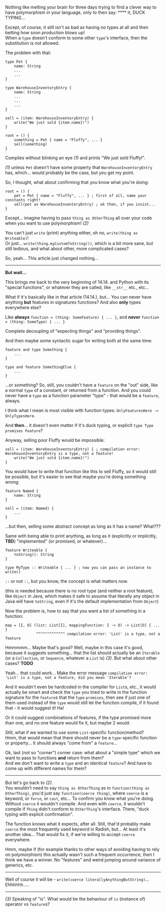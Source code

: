 Nothing like melting your brain for three days trying to find a clever way to have polymorphism in your language,
only to then say: **** it, DUCK TYPING...

Except, of course, it still isn't as bad as having no types at all and then betting how soon production blows up!\
When a `type` doesn't conform to some other `type`'s interface, then the substitution is not allowed.

The problem with that:

```
type Pet {
    name: String
    ...
    ...
}

type WarehouseInventoryEntry {
    name: String
    ...
    ...
    ...
}

sell = (item: WarehouseInventoryEntry) {
    write("We just sold {item.name}!")
}

root = () {
    something = Pet { name = "Fluffy", ... }
    sell(something)
}
```

Compiles without blinking an eye _(1)_ and prints "We just sold Fluffy!".

_(1)_ unless `Pet` doesn't have some property that `WarehouseInventoryEntry` has, which... would probably be the case, but you get my point.

So, I thought, what about confirming that you know what you're doing:

```
root = () {
    pet = Pet { name = "Fluffy", ... } ; first of all, name your constants right!
    sell(pet as WarehouseInventoryEntry) ; ok then, if you insist...
}
```

Except... imagine having to pass `thing as OtherThing` all over your code when you want to use polymorphism! _(2)_

You can't just `write` (print) anything either, oh no, `write(thing as Writeable)`!\
Or just... `write(thing.myCustomToString())`, which is a bit more sane, but still tedious,
and what about other, more complicated cases?

So, yeah... This article just changed nothing...

------

**But wait...**

This brings me back to the very beginning of 14.14. and Python with its "special functions",
or whatever they are called, like `__str__` etc., etc...

What if it's basically like in that article (14.14.), but... You can never have anything **but** features in signatures functions?
And also **only** types everywhere else?

Like **always** `function = (thing: SomeFeature) { ... }`, and **never** `function = (thing: SomeType) { ... }`

Complete decoupling of "expecting things" and "providing things".

And then maybe some syntactic sugar for writing both at the same time:

```
feature and type Something {
    ...
}

type and feature SomethingElse {
    ...
}
```

...or something? So, still, you couldn't have a `feature` on the "out" side, like a normal `type` of a constant,
or returned from a function.
And you could never have a `type` as a function parameter "type" - that would be a `feature`, always.

I think what I mean is most visible with function types: `OnlyFeaturesHere -> OnlyTypesHere`.

And **then**... it doesn't even matter if it's duck typing, or explicit `type Type promises Feature`?

Anyway, selling poor Fluffy would be impossible:

```
sell = (item: WarehouseInventoryEntry) { ; compilation error: WarehouseInventoryEntry is a type, not a feature!
    write("We just sold {item.name}!")
}
```

You would have to write that function like this to sell Fluffy, so it would still be possible,
but it's easier to see that maybe you're doing something wrong:

```
feature Named {
    name: String
}

sell = (item: Named) {
    ...
}
```

...but then, selling some abstract concept as long as it has a name? What???

Same with being able to print anything, as long as it (explicitly or implicitly, **TBD**) "implemented" (or promised, or whatever)...

```
feature Writeable {
    toString(): String
}

type MyType :: Writeable { ... } ; now you can pass an instance to write()
```

`::` or not `::`, but you know, the concept is what matters now.

(this is needed because there is no root type (and neither a root feature), like `Object` in Java, which makes it safe to assume that
literally any object in Java will have `toString`, even if it's the default implementation from `Object`)

Now the problem is, how to say that you want a list of something in a function:

```
map = [I, O] (list: List[I], mappingFunction: I -> O) -> List[O] { ... }
              ^^^^^^^^^^^^^ compilation error: 'List' is a type, not a feature
```

Hmmmmm... Maybe that's good? Well, maybe in this case it's good, because it suggests something...
that the list should actually be an `Iterable` (or a `Collection`, or `Sequence`, whatever a `List` is) _(3)_. But what about other cases? **TODO**

Yeah... that could work... Make the error message `compilation error: 'List' is a type, not a feature, did you mean 'Iterable'?`

And it wouldn't even be hardcoded in the compiler for `List`s, etc., it would actually be smart
and check the `type` you tried to write in the function signature for the `feature`s that the `type` `promises`,
then see if just one of them used instead of the `type` would still let the function compile, if it found that - it would suggest it!
Ha!

Or it could suggest combinations of features, if the type promised more than one, and no one feature would fix it, but maybe 2 would.

Still, what if we wanted to use some `List`-specific function/method?\
Hmm, that would mean that there should never be a `type`-specific function or property... It should always "come from" a `feature`...

Ok, last (not so "corner") corner case: what about a "simple type" which we want to pass to functions **and** return from them?\
And we don't want to write a `type` and an identical `feature`? And have to come up with different names for them?

----

But let's go back to _(2)_.\
You wouldn't need to say `thing as OtherThing` as in `function(thing as OtherThing)`,
you'd just say `function(coerce thing)`, where `coerce` is a keyword, or `force`, or `cast`, etc...
To confirm you know what you're doing. Without `coerce` it wouldn't compile. And even with `coerce`, it wouldn't compile
if `Thing` didn't conform to `OtherThing`'s interface. There, "duck typing with explicit confirmation".

The function knows what it expects, after all.
Still, that'd probably make `coerce` the most frequently used keyword in Radish, but...
At least it's another idea... That would fix it, if we're willing to accept `coerce` everywhere.

Hmm, maybe if (for example thanks to other ways of avoiding having to rely on polymorphism) this actually wasn't such a frequent
occurrence, then I think we have a winner. No "features" and weird jumping around variance of generics, etc.

----

Well of course it will be - `write(coerce literallyAnythingButString)`... Ehhhhhh.....

----

_(3)_ Speaking of "is". What would be the behaviour of `is` (instance of) operator vs `feature`s?